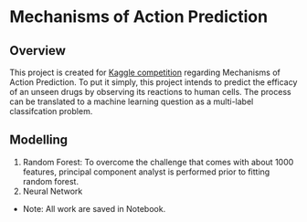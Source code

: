 # Mechanisms of Action Prediction

## Overview
This project is created for [Kaggle competition](https://www.kaggle.com/c/lish-moa) regarding Mechanisms of Action Prediction. To put it simply, this project intends to predict the efficacy of an unseen drugs by observing its reactions to human cells. The process can be translated to a machine learning question as a multi-label classifcation problem.

## Modelling
1. Random Forest: To overcome the challenge that comes with about 1000 features, principal component analyst is performed prior to fitting random forest. 
2. Neural Network

* Note: All work are saved in Notebook.

